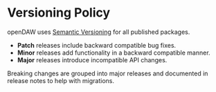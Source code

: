 # Versioning Policy

openDAW uses [Semantic Versioning](https://semver.org/) for all published packages.

- **Patch** releases include backward compatible bug fixes.
- **Minor** releases add functionality in a backward compatible manner.
- **Major** releases introduce incompatible API changes.

Breaking changes are grouped into major releases and documented in release notes to help with migrations.
